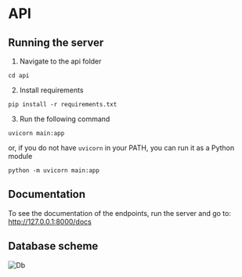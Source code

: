 # API 

## Running the server

1. Navigate to the api folder
```console
cd api
```

2. Install requirements
```console
pip install -r requirements.txt
```

3. Run the following command
```console
uvicorn main:app
``````

or, if you do not have `uvicorn` in your PATH, you can run it as a Python module
```console
python -m uvicorn main:app
```

## Documentation
To see the documentation of the endpoints, run the server and go to: http://127.0.0.1:8000/docs


## Database scheme
![Db](./database.png)
